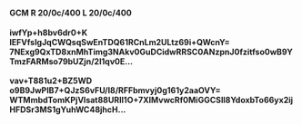 #### GCM R 20/0c/400 L 20/0c/400
**iwfYp+h8bv6dr0+K**<br/>**lEFVfsIgJqCWQsqSwEnTDQ61RCnLm2ULtz69i+QWcnY=**<br/>**7NExg9QxTD8xnMhTimg3NAkv0GuDCidwRRSC0ANzpnJ0fzitfso0wB9YTmzFARMso79bUZjn/2I1qv0E...**<br/><br/>
**vav+T881u2+BZ5WD**<br/>**o9B9JwPIB7+QJzS6vFU/I8/RFFbmvyj0g161y2aaOVY=**<br/>**WTMmbdTomKPjVlsat88URlI1O+7XlMvwcRf0MiGGCSll8YdoxbTo66yx2ijHFDSr3MS1gYuhWC48jhcH...**
